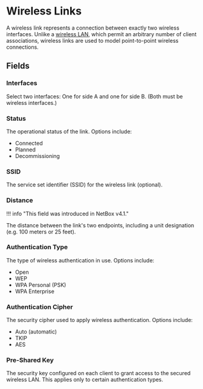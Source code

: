 # Wireless Links

A wireless link represents a connection between exactly two wireless interfaces. Unlike a [wireless LAN](./wirelesslan.md), which permit an arbitrary number of client associations, wireless links are used to model point-to-point wireless connections.

## Fields

### Interfaces

Select two interfaces: One for side A and one for side B. (Both must be wireless interfaces.)

### Status

The operational status of the link. Options include:

* Connected
* Planned
* Decommissioning

### SSID

The service set identifier (SSID) for the wireless link (optional).

### Distance

!!! info "This field was introduced in NetBox v4.1."

The distance between the link's two endpoints, including a unit designation (e.g. 100 meters or 25 feet).

### Authentication Type

The type of wireless authentication in use. Options include:

* Open
* WEP
* WPA Personal (PSK)
* WPA Enterprise

### Authentication Cipher

The security cipher used to apply wireless authentication. Options include:

* Auto (automatic)
* TKIP
* AES

### Pre-Shared Key

The security key configured on each client to grant access to the secured wireless LAN. This applies only to certain authentication types.
